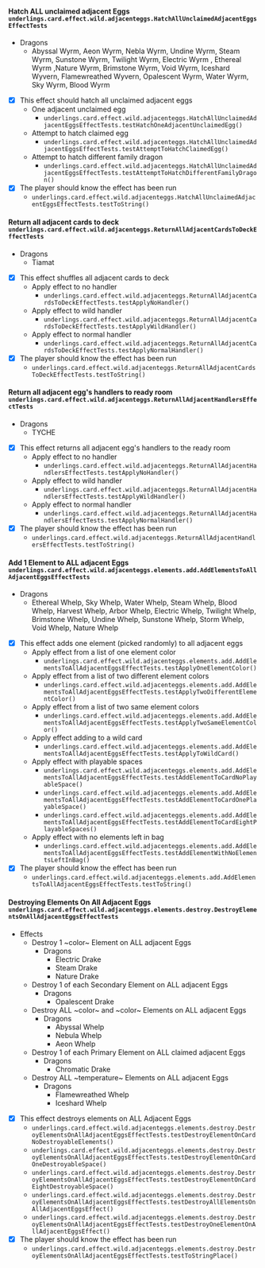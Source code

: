 #### Hatch ALL unclaimed adjacent Eggs ```underlings.card.effect.wild.adjacenteggs.HatchAllUnclaimedAdjacentEggsEffectTests```

- Dragons
  - Abyssal Wyrm, Aeon Wyrm, Nebla Wyrm, Undine Wyrm, Steam Wyrm, Sunstone Wyrm, Twilight Wyrm,  Electric Wyrm , Ethereal Wyrm ,Nature Wyrm, Brimstone Wyrm, Void Wyrm, Iceshard Wyvern, Flamewreathed Wyvern, Opalescent Wyrm, Water Wyrm, Sky Wyrm, Blood Wyrm
- [x] This effect should hatch all unclaimed adjacent eggs
	- One adjacent unclaimed egg
		- ```underlings.card.effect.wild.adjacenteggs.HatchAllUnclaimedAdjacentEggsEffectTests.testHatchOneAdjacentUnclaimedEgg()```
	- Attempt to hatch claimed egg
		- ```underlings.card.effect.wild.adjacenteggs.HatchAllUnclaimedAdjacentEggsEffectTests.testAttemptToHatchClaimedEgg()```
	- Attempt to hatch different family dragon
		- ```underlings.card.effect.wild.adjacenteggs.HatchAllUnclaimedAdjacentEggsEffectTests.testAttemptToHatchDifferentFamilyDragon()```
- [x] The player should know the effect has been run
  - ```underlings.card.effect.wild.adjacenteggs.HatchAllUnclaimedAdjacentEggsEffectTests.testToString()```

#### Return all adjacent cards to deck ```underlings.card.effect.wild.adjacenteggs.ReturnAllAdjacentCardsToDeckEffectTests```

- Dragons
  - Tiamat
- [x] This effect shuffles all adjacent cards to deck
	- Apply effect to no handler
		- ```underlings.card.effect.wild.adjacenteggs.ReturnAllAdjacentCardsToDeckEffectTests.testApplyNoHandler()```
	- Apply effect to wild handler
		- ```underlings.card.effect.wild.adjacenteggs.ReturnAllAdjacentCardsToDeckEffectTests.testApplyWildHandler()```
	- Apply effect to normal handler
		- ```underlings.card.effect.wild.adjacenteggs.ReturnAllAdjacentCardsToDeckEffectTests.testApplyNormalHandler()```
- [x] The player should know the effect has been run
  - ```underlings.card.effect.wild.adjacenteggs.ReturnAllAdjacentCardsToDeckEffectTests.testToString()```

#### Return all adjacent egg's handlers to ready room ```underlings.card.effect.wild.adjacenteggs.ReturnAllAdjacentHandlersEffectTests```

- Dragons
  - TYCHE
- [x] This effect returns all adjacent egg's handlers to the ready room
	- Apply effect to no handler
		- ```underlings.card.effect.wild.adjacenteggs.ReturnAllAdjacentHandlersEffectTests.testApplyNoHandler()```
	- Apply effect to wild handler
		- ```underlings.card.effect.wild.adjacenteggs.ReturnAllAdjacentHandlersEffectTests.testApplyWildHandler()```
	- Apply effect to normal handler
		- ```underlings.card.effect.wild.adjacenteggs.ReturnAllAdjacentHandlersEffectTests.testApplyNormalHandler()```
- [x] The player should know the effect has been run
  - ```underlings.card.effect.wild.adjacenteggs.ReturnAllAdjacentHandlersEffectTests.testToString()```
  
#### Add 1 Element to ALL adjacent Eggs ```underlings.card.effect.wild.adjacenteggs.elements.add.AddElementsToAllAdjacentEggsEffectTests```

- Dragons
	- Ethereal Whelp, Sky Whelp, Water Whelp, Steam Whelp, Blood Whelp, Harvest Whelp, Arbor Whelp, Electric Whelp, Twilight Whelp, Brimstone Whelp, Undine Whelp, Sunstone Whelp, Storm Whelp, Void Whelp, Nature Whelp
- [x] This effect adds one element (picked randomly)  to all adjacent eggs
	- Apply effect from a list of one element color
		- ```underlings.card.effect.wild.adjacenteggs.elements.add.AddElementsToAllAdjacentEggsEffectTests.testApplyOneElementColor()```
	- Apply effect from a list of two different element colors
		- ```underlings.card.effect.wild.adjacenteggs.elements.add.AddElementsToAllAdjacentEggsEffectTests.testApplyTwoDifferentElementColor()```
	- Apply effect from a list of two same element colors
		- ```underlings.card.effect.wild.adjacenteggs.elements.add.AddElementsToAllAdjacentEggsEffectTests.testApplyTwoSameElementColor()```
	- Apply effect adding to a wild card
		- ```underlings.card.effect.wild.adjacenteggs.elements.add.AddElementsToAllAdjacentEggsEffectTests.testApplyToWildCard()```
	- Apply effect with playable spaces
	    - ```underlings.card.effect.wild.adjacenteggs.elements.add.AddElementsToAllAdjacentEggsEffectTests.testAddElementToCardNoPlayableSpace()```
		- ```underlings.card.effect.wild.adjacenteggs.elements.add.AddElementsToAllAdjacentEggsEffectTests.testAddElementToCardOnePlayableSpace()```
		- ```underlings.card.effect.wild.adjacenteggs.elements.add.AddElementsToAllAdjacentEggsEffectTests.testAddElementToCardEightPlayableSpaces()```
	- Apply effect with no elements left in bag
	    - ```underlings.card.effect.wild.adjacenteggs.elements.add.AddElementsToAllAdjacentEggsEffectTests.testAddElementWithNoElementsLeftInBag()```
- [x] The player should know the effect has been run
  - ```underlings.card.effect.wild.adjacenteggs.elements.add.AddElementsToAllAdjacentEggsEffectTests.testToString()```

#### Destroying Elements On All Adjacent Eggs ```underlings.card.effect.wild.adjacenteggs.elements.destroy.DestroyElementsOnAllAdjacentEggsEffectTests```

- Effects
  - Destroy 1 ~color~ Element on ALL adjacent Eggs
    - Dragons
      - Electric Drake
      - Steam Drake
	  - Nature Drake
  - Destroy 1 of each Secondary Element on ALL adjacent Eggs
    - Dragons
	  - Opalescent Drake
  - Destroy ALL ~color~ and ~color~ Elements on ALL adjacent Eggs
    - Dragons
	  - Abyssal Whelp
	  - Nebula Whelp
	  - Aeon Whelp
  - Destroy 1 of each Primary Element on ALL claimed adjacent Eggs
    - Dragons
	  - Chromatic Drake
  - Destroy ALL ~temperature~ Elements on ALL adjacent Eggs
    - Dragons
	  - Flamewreathed Whelp
	  - Iceshard Whelp
- [x] This effect destroys elements on ALL Adjacent Eggs
  - ```underlings.card.effect.wild.adjacenteggs.elements.destroy.DestroyElementsOnAllAdjacentEggsEffectTests.testDestroyElementOnCardNoDestroyableElements()```
  - ```underlings.card.effect.wild.adjacenteggs.elements.destroy.DestroyElementsOnAllAdjacentEggsEffectTests.testDestroyElementOnCardOneDestroyableSpace()```
  - ```underlings.card.effect.wild.adjacenteggs.elements.destroy.DestroyElementsOnAllAdjacentEggsEffectTests.testDestroyElementOnCardEightDestroyableSpace()```
  - ```underlings.card.effect.wild.adjacenteggs.elements.destroy.DestroyElementsOnAllAdjacentEggsEffectTests.testDestroyAllElementsOnAllAdjacentEggsEffect()```
  - ```underlings.card.effect.wild.adjacenteggs.elements.destroy.DestroyElementsOnAllAdjacentEggsEffectTests.testDestroyOneElementOnAllAdjacentEggsEffect()```
- [x] The player should know the effect has been run
  - ```underlings.card.effect.wild.adjacenteggs.elements.destroy.DestroyElementsOnAllAdjacentEggsEffectTests.testToStringPlace()```